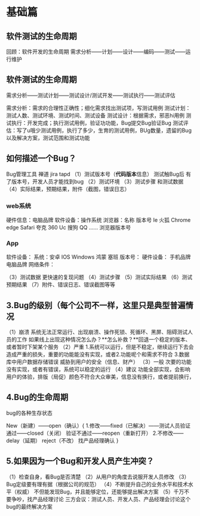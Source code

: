 # 基础篇

## 软件测试的生命周期

回顾：软件开发的生命周期
需求分析——计划——设计——编码——测试——运行维护

## 软件测试的生命周期
需求分析——测试计划——测试设计/测试开发——测试执行——测试评估

需求分析：需求的合理性正确性；细化需求找出测试项，写测试用例
测试计划：测试人数、测试环境、测试时间、测试设备
测试设计：根据需求，邪恶hi用例
测试执行：开发完成；执行测试用例，验证功功能，Bug提交Bug验证Bug
测试评估：写了u哦少测试用例，执行了多少，生育的测试用例，BUg数量，遗留的Bug以及解决方案，测试范围和测试功能
## 如何描述一个Bug？
Bug管理工具  禅道  jira  tapd
（1）测试版本号（**代码版本**信息）
测试触Bug后 有了版本号，开发人员才能找到bug
（2）测试环境
（3）测试步骤 和测试数据
（4）实际结果，预期结果，附件（截图，错误日志）

### **web系统**

硬件信息：电脑品牌
软件设备：操作系统
浏览器：名称 版本号
        Ie 火狐 Chrome edge Safari 夸克 360 Uc 搜狗 QQ ......
        浏览器版本号

### **App**

软件设备：
        系统：安卓 IOS Windows 鸿蒙 塞班 
        版本号：
硬件设备：
        手机品牌 电脑品牌 
网络条件：
        
（3）测试数据
更快速的复现问题
（4）测试步骤
（5）测试实际结果
（6）测试预期结果
（7）附件、错误日志、错误截图等等

## 3.Bug的级别（每个公司不一样，这里只是典型普遍情况
（1）崩溃
        系统无法正常运行、出现崩溃、操作死锁、死循环、黑屏、阻碍测试人员的工作
        如果线上出现这种情况怎么办？**怎么补救？**回退一个稳定的版本、或者暂时下架某个服务
（2）严重
        1.系统可以运行，但是不稳定，继续运行下去会造成严重的损失，重要的功能能没有实现，或者2.功能呢个和需求不符合
        3.数据库中用户数据存储错误
        威胁到用户的安全（信息、财产）
（3）一般
        次要的功能没有实现，或者有错误，系统可以稳定的运行
（4）建议
        功能全部实现，会影响用户的体验，排版（局促）颜色不符合大众审美，信息没有换行，或者提前换行，
        
## 4.Bug的生命周期
bug的各种生存状态

New（新建）——open（确认）{
    1.修改——fixed（已解决）——测试人员验证通过——closed（关闭）
        验证不通过——reopen（重新打开）
    2.不修改——delay（延期）
            reject（不改）
            找产品经理确认
}
## 5.如果因为一个Bug和开发人员产生冲突？
（1）检查自身，看Bug是否清楚
（2）从用户的角度去说服开发人员修改
（3）Bug定级要有理有据（根据公司的规范）
（4）不断提升自己的业务水平和技术水平（权威）
    不但能发现Bug，并且能够定位，还能够提出解决方案
（5）千万不要争吵，找产品经理讨论
    三方会议：测试人员、开发人员、产品经理会讨论这个bug的最终解决方案